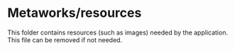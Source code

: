# Metaworks/resources

This folder contains resources (such as images) needed by the application. This file can
be removed if not needed.
